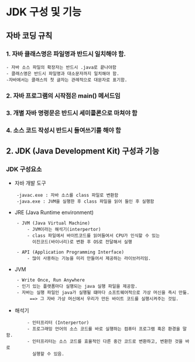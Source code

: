 JDK 구성 및 기능
=================
## 자바 코딩 규칙
### 1. 자바 클래스명은 파일명과 반드시 일치해야 함.

```
- 자바 소스 파일의 확장자는 반드시 .java로 끝나야함
- 클래스명은 반드시 파일명과 대소문자까지 일치해야 함.
-자바에서는 클래스의 첫 글자는 관례적으로 대문자로 표기함.

```

### 2. 자바 프로그램의 시작점은 main() 메서드임
### 3. 개별 자바 명령문은 반드시 세미콜론으로 마쳐야 함
### 4. 소스 코드 작성시 반드시 들여쓰기를 해야 함

## 2. JDK (Java Development Kit) 구성과 기능
### JDK 구성요소
* 자바 개발 도구

```
    -javac.exe : 자바 소스를 class 파일로 변환함
    -java.exe : JVM을 실행한 후 class 파일을 읽어 들인 후 실행함
```

* JRE (Java Runtime environment)

```
    - JVM (Java Virtual Machine)
        - JVM이라는 해석기(interpertor)
        - class 파일에서 바이트코드를 읽어들여서 CPU가 인식할 수 있는
          이진코드(바이너리)로 변환 후 OS로 전달해서 실행

    - API (Application Programming Interface)
        - 많이 사용하는 기능을 미리 만들어서 제공하는 라이브러리임. 
```

* JVM

```
    - Write Once, Run Anywhere
    - 인기 있는 플랫폼마다 실행되는 java 실행 파일을 제공함.
    - 자바는 실행 파일인 java가 실행될 떄마다 소프트웨어적으로 가상 머신을 즉시 만듦.
         ==> 그 자바 가상 머신에서 우리가 만든 바이트 코드를 실행시켜주는 것임.
```         


* 해석기

```
        - 인터프리터 (Interpertor)
        - 프로그래밍 언어의 소스 코드를 바로 실행하는 컴퓨터 프로그램 혹은 환경을 말함.
        - 인터프리터는 소스 코드를 효율적인 다른 중간 코드로 변환하고, 변환한 것을 바로
          실행할 수 있음.     
```                   
                       